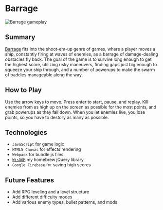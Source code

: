 # Barrage
![Barrage gameplay](assets/barrage-2.gif)
## Summary
[Barrage](http://mattvanlaw.io/barrage/) fits into the shoot-em-up genre of games, where a player moves a ship, constantly firing at waves of enemies, as a barrage of damage-dealing obstacles fly back. The goal of the game is to survive long enough to get the highest score, utilizing risky maneuvers, finding gaps just big enough to squeeze your ship through, and a number of powerups to make the swarm of baddies manageable along the way.

## How to Play
Use the arrow keys to move. Press enter to start, pause, and replay. Kill enemies from as high up on the screen as possible for the most points, and grab powerups as they fall down. When you let enemies live, you lose points, so you have to destory as many as possible.

## Technologies
* `JavaScript` for game logic
* `HTML5 Canvas` for effects rendering
* `Webpack` for bundle js files.
* [`WisDOM`](https://github.com/MattVanLaw/WisDOM) my homebrew jQuery library
* `Google Firebase` for saving high scores

## Future Features
* Add RPG leveling and a level structure
* Add different difficulty modes
* Add various enemy types, bullet patterns, and mods